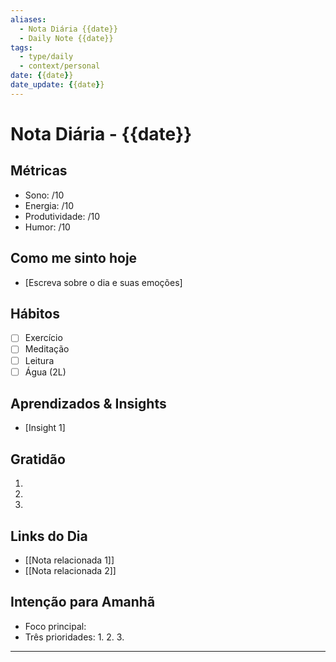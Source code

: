 ```yaml
---
aliases: 
  - Nota Diária {{date}}
  - Daily Note {{date}}
tags: 
  - type/daily
  - context/personal
date: {{date}}
date_update: {{date}}
---
```


# Nota Diária - {{date}}

## Métricas
- Sono: /10
- Energia: /10
- Produtividade: /10
- Humor: /10

## Como me sinto hoje
- [Escreva sobre o dia e suas emoções]

## Hábitos
- [ ] Exercício
- [ ] Meditação
- [ ] Leitura
- [ ] Água (2L)

## Aprendizados & Insights
- [Insight 1]

## Gratidão
1. 
2. 
3. 

## Links do Dia
- [[Nota relacionada 1]]
- [[Nota relacionada 2]]

## Intenção para Amanhã
- Foco principal:
- Três prioridades:
  1. 
  2. 
  3. 

---